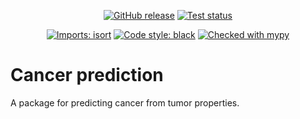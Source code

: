 <div align="center">

  <a href="">[![GitHub release](https://img.shields.io/github/v/release/rkdan/cancer-prediction?include_prereleases)](https://GitHub.com/rkdan/cancer-prediction/releases)</a>
  <a href="">![Test status](https://github.com/rkdan/cancer-prediction/actions/workflows/tests.yml/badge.svg?branch=dev)</a>

</div>

<div align="center">

  <a href="">[![Imports: isort](https://img.shields.io/badge/%20imports-isort-%231674b1?style=flat&labelColor=ef8336)](https://pycqa.github.io/isort/)</a>
  <a href="">[![Code style: black](https://img.shields.io/badge/code%20style-black-000000.svg)](https://github.com/psf/black)</a>
  <a href="">[![Checked with mypy](https://www.mypy-lang.org/static/mypy_badge.svg)](https://mypy-lang.org/)</a>

</div>


# Cancer prediction

A package for predicting cancer from tumor properties.